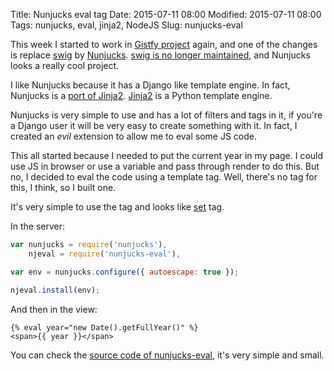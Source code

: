 Title: Nunjucks eval tag
Date: 2015-07-11 08:00
Modified: 2015-07-11 08:00
Tags: nunjucks, eval, jinja2, NodeJS
Slug: nunjucks-eval

This week I started to work in [Gistfy project](https://github.com/alexandrevicenzi/gistfy) again, and one of the changes is replace [swig](https://github.com/paularmstrong/swig) by [Nunjucks](http://mozilla.github.io/nunjucks/). [swig is no longer maintained](https://github.com/paularmstrong/swig/issues/628), and Nunjucks looks a really cool project.

I like Nunjucks because it has a Django like template engine. In fact, Nunjucks is a [port of Jinja2](http://mozilla.github.io/nunjucks/templating.html#templating). [Jinja2](http://jinja.pocoo.org/docs/dev/) is a Python template engine.

Nunjucks is very simple to use and has a lot of filters and tags in it, if you're a Django user it will be very easy to create something with it. In fact, I created an *evil* extension to allow me to eval some JS code.

This all started because I needed to put the current year in my page. I could use JS in browser or use a variable and pass through render to do this. But no, I decided to eval the code using a template tag. Well, there's no tag for this, I think, so I built one.

It's very simple to use the tag and looks like [set](http://mozilla.github.io/nunjucks/templating.html#set) tag.

In the server:

```js
var nunjucks = require('nunjucks'),
    njeval = require('nunjucks-eval'),

var env = nunjucks.configure({ autoescape: true });

njeval.install(env);
```
And then in the view:

```
{% eval year="new Date().getFullYear()" %}
<span>{{ year }}</span>
```

You can check the [source code of nunjucks-eval](https://github.com/alexandrevicenzi/nunjucks-eval), it's very simple and small.
